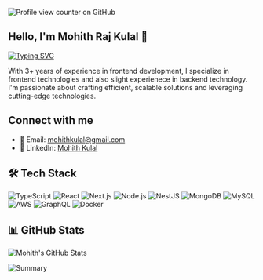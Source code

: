 ![Profile view counter on GitHub](https://komarev.com/ghpvc/?username=mohithrajkulal)

## Hello, I'm Mohith Raj Kulal 👋

[![Typing SVG](https://readme-typing-svg.demolab.com?font=Fira+Code&pause=1000&width=435&lines=Frontend+Developer;Backend+Enthusiast)](https://git.io/typing-svg)

With 3+ years of experience in frontend development, I specialize in frontend technologies and also slight experienece in backend technology. I'm passionate about crafting efficient, scalable solutions and leveraging cutting-edge technologies.

## Connect with me

- 📧 Email: [mohithkulal@gmail.com](mailto:mohithrajkulal5@gmail.com)
- 💼 LinkedIn: [Mohith Kulal](https://www.linkedin.com/in/mohithraj-kulal-a12348196/)

## 🛠️ Tech Stack
![TypeScript](https://img.shields.io/badge/TypeScript-3178C6?style=for-the-badge&logo=typescript&logoColor=white)
![React](https://img.shields.io/badge/React-61DAFB?style=for-the-badge&logo=react&logoColor=black)
![Next.js](https://img.shields.io/badge/Next.js-000000?style=for-the-badge&logo=next.js&logoColor=white)
![Node.js](https://img.shields.io/badge/Node.js-339933?style=for-the-badge&logo=node.js&logoColor=white)
![NestJS](https://img.shields.io/badge/NestJS-E0234E?style=for-the-badge&logo=nestjs&logoColor=white)
![MongoDB](https://img.shields.io/badge/MongoDB-47A248?style=for-the-badge&logo=mongodb&logoColor=white)
![MySQL](https://img.shields.io/badge/MySQL-4479A1?style=for-the-badge&logo=mysql&logoColor=white)
![AWS](https://img.shields.io/badge/AWS-232F3E?style=for-the-badge&logo=amazon-aws&logoColor=white)
![GraphQL](https://img.shields.io/badge/GraphQL-E10098?style=for-the-badge&logo=graphql&logoColor=white)
![Docker](https://img.shields.io/badge/Docker-2496ED?style=for-the-badge&logo=docker&logoColor=white)

## 📊 GitHub Stats
![Mohith's GitHub Stats](https://github-readme-stats.vercel.app/api?username=mohithrajkulal&show_icons=true&theme=radical)
<!--- ![Top Langs](https://github-readme-stats.vercel.app/api/top-langs/?username=mohithrajkulal&layout=compact&theme=radical) --->
![Summary](https://github-profile-summary-cards.vercel.app/api/cards/profile-details?username=mohithrajkulal&theme=radical)
<!--- ![Languages](https://github-profile-summary-cards.vercel.app/api/cards/most-commit-language?username=mohithrajkulal&theme=radical) --->

